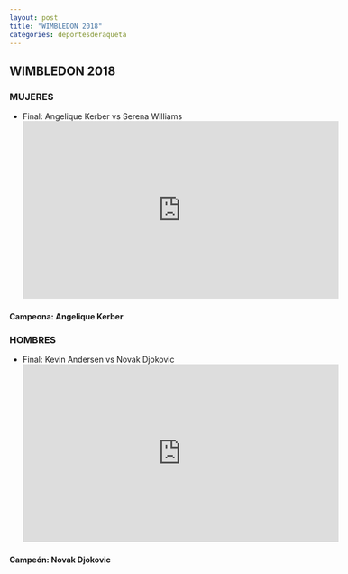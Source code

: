```yaml
---
layout: post
title: "WIMBLEDON 2018"
categories: deportesderaqueta
---
```


## WIMBLEDON 2018

### MUJERES

- Final: Angelique Kerber vs Serena Williams <iframe width="560" height="315" src="https://www.youtube.com/embed/3sUpy9UkNxM" frameborder="0" allow="accelerometer; autoplay; encrypted-media; gyroscope; picture-in-picture" allowfullscreen></iframe>

#### Campeona: Angelique Kerber

### HOMBRES

- Final: Kevin Andersen vs Novak Djokovic <iframe width="560" height="315" src="https://www.youtube.com/embed/6Rnp8AtYIow" frameborder="0" allow="accelerometer; autoplay; encrypted-media; gyroscope; picture-in-picture" allowfullscreen></iframe>

#### Campeón: Novak Djokovic
